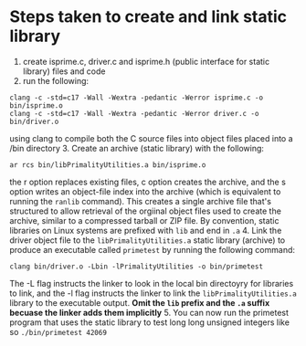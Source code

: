# Steps taken to create and link static library
1. create isprime.c, driver.c and isprime.h (public interface for static library) files and code
2. run the following:
```
clang -c -std=c17 -Wall -Wextra -pedantic -Werror isprime.c -o bin/isprime.o
clang -c -std=c17 -Wall -Wextra -pedantic -Werror driver.c -o bin/driver.o
```
using clang to compile both the C source files into object files placed into a /bin directory
3. Create an archive (static library) with the following:
```
ar rcs bin/libPrimalityUtilities.a bin/isprime.o
```
the r option replaces existing files, c option creates the archive, and the s option writes an object-file index into the archive (which is equivalent to running the `ranlib` command). This creates a single archive file that's structured to allow retrieval of the orgiinal object files used to create the archive, similar to a compressed tarball or ZIP file. By convention, static libraries on Linux systems are prefixed with `lib` and end in `.a`
4. Link the driver object file to the `libPrimalityUtilities.a` static library (archive) to produce an executable called `primetest` by running the following command:
```
clang bin/driver.o -Lbin -lPrimalityUtilities -o bin/primetest
```
The -L flag instructs the linker to look in the local bin directoyry for libraries to link, and the -l flag instructs the linker to link the `libPrimalityUtilities.a` library to the executable output. **Omit the `lib` prefix and the `.a` suffix becuase the linker adds them implicitly**
5. You can now run the primetest program that uses the static library to test long long unsigned integers like so `./bin/primetest 42069`